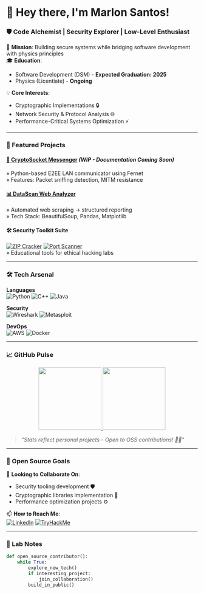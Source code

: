 <h1 align="left">👋 Hey there, I'm Marlon Santos!</h1>
<h3 align="left">🛡️ Code Alchemist | Security Explorer | Low-Level Enthusiast</h3>

🎯 **Mission**: Building secure systems while bridging software development with physics principles  
🎓 **Education**: 
- Software Development (DSM) - **Expected Graduation: 2025**
- Physics (Licentiate) - **Ongoing**

💡 **Core Interests**: 
- Cryptographic Implementations 🔒
- Network Security & Protocol Analysis 🌐
- Performance-Critical Systems Optimization ⚡

---

### 🚀 Featured Projects

#### [🔐 CryptoSocket Messenger](private) *(WIP - Documentation Coming Soon)*
» Python-based E2EE LAN communicator using Fernet  
» Features: Packet sniffing detection, MITM resistance

#### [📊 DataScan Web Analyzer](https://github.com/Marlon009/DataScan)
» Automated web scraping → structured reporting  
» Tech Stack: BeautifulSoup, Pandas, Matplotlib

#### 🛠️ Security Toolkit Suite
[![ZIP Cracker](https://img.shields.io/badge/🔓-ZIP_Brute_Force-important)](https://github.com/Marlon009/zip_cracker) 
[![Port Scanner](https://img.shields.io/badge/📡-FallingPort-blue)](https://github.com/Marlon009/FallingPort)  
» Educational tools for ethical hacking labs

---

### 🛠️ Tech Arsenal

**Languages**  
![Python](https://img.shields.io/badge/Python-Expert-3776AB?logo=python&logoColor=white)
![C++](https://img.shields.io/badge/C++-Advanced-00599C?logo=c%2B%2B&logoColor=white)
![Java](https://img.shields.io/badge/Java-Intermediate-007396?logo=openjdk)

**Security**  
![Wireshark](https://img.shields.io/badge/Wireshark-Proficient-1679A7?logo=wireshark)
![Metasploit](https://img.shields.io/badge/Metasploit-Familiar-EA5C1D?logo=metasploit)

**DevOps**  
![AWS](https://img.shields.io/badge/AWS-EC2/S3-FF9900?logo=amazon-aws)
![Docker](https://img.shields.io/badge/Docker-Learning-2496ED?logo=docker)

---

### 📈 GitHub Pulse

<div align="center">
  <a href="https://github.com/Marlon009?tab=repositories">
    <img src="https://github-readme-stats.vercel.app/api?username=Marlon009&show_icons=true&theme=vision-friendly-dark&hide_border=true" height="165">
    <img src="https://github-readme-stats.vercel.app/api/top-langs/?username=Marlon009&layout=compact&theme=vision-friendly-dark&hide_border=true" height="165">
  </a>
</div>

> *"Stats reflect personal projects - Open to OSS contributions! 🚪✨"*

---

### 🌱 Open Source Goals

🔭 **Looking to Collaborate On**:  
- Security tooling development 🛡️
- Cryptographic libraries implementation 🔑
- Performance optimization projects ⚙️

📫 **How to Reach Me**:  
[![LinkedIn](https://img.shields.io/badge/👔-LinkedIn-0A66C2?logo=linkedin)](https://www.linkedin.com/in/marlon-santos-b35586265/)
[![TryHackMe](https://img.shields.io/badge/🎯-TryHackMe_Profile-88CC14?logo=tryhackme)](https://tryhackme.com/p/BabaYaga09)

---

### 🧪 Lab Notes
```python
def open_source_contributor():
    while True:
        explore_new_tech()
        if interesting_project:
            join_collaboration()
        build_in_public()
